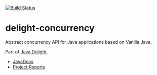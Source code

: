 [![Build Status](https://travis-ci.org/javadelight/delight-concurrency.svg)](https://travis-ci.org/javadelight/delight-concurrency)

delight-concurrency
===============

Abstract concurrency API for Java applications based on Vanilla Java.

Part of [Java Delight](https://github.com/javadelight/delight-main#java-delight-suite).

- [JavaDocs](http://modules.appjangle.com/delight-concurrency/latest/apidocs/index.html)
- [Project Reports](http://modules.appjangle.com/delight-concurrency/latest/project-reports.html)

